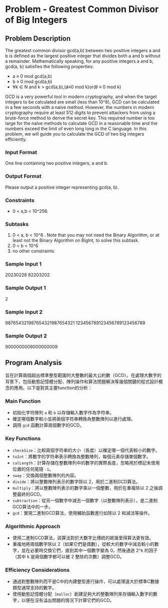 # Problem - Greatest Common Divisor of Big Integers

## Problem Description
The greatest common divisor gcd(a,b) between two positive integers a and b is defined as the largest positive integer that divides both a and b without a remainder. Mathematically speaking, for any positive integers a and b, gcd(a, b) satisfies the following properties:
- a ≡ 0 mod gcd(a,b)
- b ≡ 0 mod gcd(a,b)
- ∀k ∈ N and k > gcd(a,b),(a̸≡0 mod k)or(b̸ ≡ 0 mod k)

GCD is a very powerful tool in modern cryptography, and when the target integers to be calculated are small (less than 10^8), GCD can be calculated in a few seconds with a naïve method. However, the numbers in modern cryptography require at least 512 digits to prevent attackers from using a brute-force method to derive the secret key. This required number is too large for the naïve methods to calculate GCD in a reasonable time and the numbers exceed the limit of even long long in the C language. In this problem, we will guide you to calculate the GCD of two big integers efficiently.

### Input Format
One line containing two positive integers, a and b.

### Output Format
Please output a positive integer representing gcd(a, b).

### Constraints
- 0 < a,b < 10^256.

### Subtasks
1. 0 < a, b < 10^6 . Note that you may not need the Binary Algorithm, or at least not the Binary Algorithm on BigInt, to solve this subtask.
2. 0 < b < 10^6
3. no other constraints

### Sample Input 1
20230228 82203202

### Sample Output 1
2

### Sample Input 2
987654321987654321987654321 123456789123456789123456789

### Sample Output 2
9000000009000000009

## Program Analysis

旨在計算兩個超出標準整型範圍的大整數的最大公約數（GCD）。在處理大數字的背景下，包括動態記憶體分配、陣列操作和算法問題解決等幾個關鍵的程式設計概念的應用。以下是對其主要function的分析：

### Main Function
- 初始化字符陣列 `a` 和 `b` 以存儲輸入數字作為字符串。
- 確定哪個數字較小並將兩個字符串轉換為整數陣列以進行處理。
- 調用 `gcd` 函數計算兩個數字的GCD。

### Key Functions
- `checkSize`：比較兩個字符串的大小（長度）以確定哪一個代表較小的數字。
- `toInt`：將數字的字符串表示轉換為整數陣列，每個元素存儲單個數字。
- `calLength`：計算存儲在整數陣列中的數字的實際長度，忽略用於標記未使用位置的任何尾隨 `-1`。
- `swap`：交換兩個整數陣列的內容。
- `divide`：將以整數陣列表示的數字除以 2，用於二進制GCD算法。
- `multiply`：將以整數陣列表示的數字乘以一個整數，用於在重複除以 2 之後調整最終的GCD。
- `subtraction`：從另一個數字中減去一個數字（以整數陣列表示），是二進制GCD算法中的一步。
- `gcd`：實現二進制GCD算法，使用輔助函數進行如除以 2 和減法等操作。

### Algorithmic Approach
- 使用二進制GCD算法，該算法對於大數字比傳統的歐幾里得算法更有效。
- 重複地將兩個數字除以 2（如果它們是偶數），從較大的數字中減去較小的數字，並在必要時交換它們，直到其中一個數字變為 0。然後通過 2^k 的因子（其中 k 是兩個數字都可以被 2 整除的次數）調整GCD。

### Efficiency Considerations
- 通過對整數陣列而不是C中的內建整型進行操作，可以處理遠大於標準C數據類型通常支持的數字。
- 使用動態記憶體分配（`malloc`）創建足夠大的整數陣列來存儲輸入數字的數字，以便在沒有溢出問題的情況下計算它們的GCD。